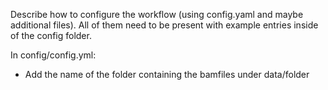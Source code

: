 Describe how to configure the workflow (using config.yaml and maybe additional files).
All of them need to be present with example entries inside of the config folder.

In config/config.yml:
* Add the name of the folder containing the bamfiles under data/folder

